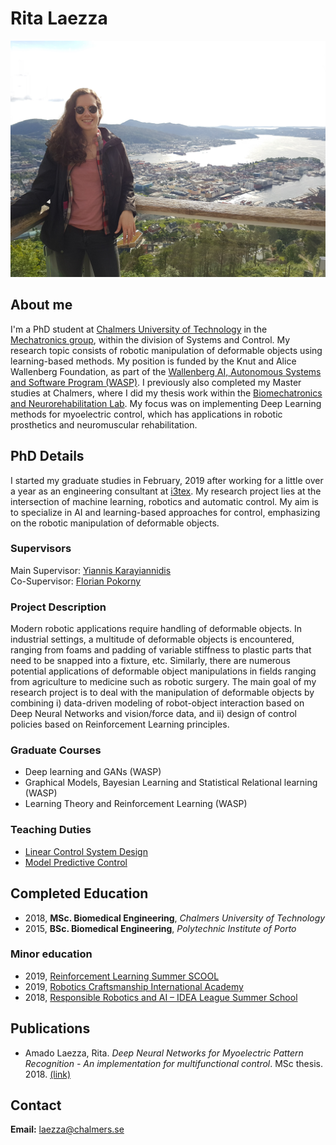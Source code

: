 # Rita Laezza

![Me](images/photo_bergen.jpg)

## About me

I'm a PhD student at [Chalmers University of Technology](https://www.chalmers.se/en/Pages/default.aspx) in the [Mechatronics group](https://www.chalmers.se/en/departments/e2/research/systems-and-control/Pages/Mechatronics.aspx), within the division of Systems and Control. My research topic consists of robotic manipulation of deformable objects using learning-based methods. My position is funded by the Knut and Alice Wallenberg Foundation, as part of the [Wallenberg AI, Autonomous Systems and Software Program (WASP)](https://wasp-sweden.org/). I previously also completed my Master studies at Chalmers, where I did my thesis work within the [Biomechatronics and Neurorehabilitation Lab](http://www.bnl.chalmers.se/wordpress/). My focus was on implementing Deep Learning methods for myoelectric control, which has applications in robotic prosthetics and neuromuscular rehabilitation.

## PhD Details

I started my graduate studies in February, 2019 after working for a little over a year as an engineering consultant at [i3tex](https://www.i3tex.com/). My research project lies at the intersection of machine learning, robotics and automatic control. My aim is to specialize in AI and learning-based approaches for control, emphasizing on the robotic manipulation of deformable objects.

### Supervisors

Main Supervisor: [Yiannis Karayiannidis](http://yiannis.info/)<br/>
Co-Supervisor: [Florian Pokorny](http://www.csc.kth.se/~fpokorny/)

### Project Description

Modern robotic applications require handling of deformable objects. In industrial settings, a multitude of deformable objects is encountered, ranging from foams and padding of variable stiffness to plastic parts that need to be snapped into a fixture, etc. Similarly, there are numerous potential applications of deformable object manipulations in fields ranging from agriculture to medicine such as robotic surgery. The main goal of my research project is to deal with the manipulation of deformable objects by combining i) data-driven modeling of robot-object interaction based on Deep Neural Networks and vision/force data, and ii) design of control policies based on Reinforcement Learning principles.

### Graduate Courses

- Deep learning and GANs (WASP)
- Graphical Models, Bayesian Learning and Statistical Relational learning (WASP)
- Learning Theory and Reinforcement Learning (WASP)

### Teaching Duties

- [Linear Control System Design](https://student.portal.chalmers.se/en/chalmersstudies/courseinformation/Pages/SearchCourse.aspx?course_id=22002&parsergrp=3)
- [Model Predictive Control](https://student.portal.chalmers.se/en/chalmersstudies/courseinformation/pages/searchcourse.aspx?course_id=28600&parsergrp=3)

## Completed Education

- 2018, **MSc. Biomedical Engineering**, *Chalmers University of Technology*
- 2015, **BSc. Biomedical Engineering**, *Polytechnic Institute of Porto*

### Minor education

- 2019, [Reinforcement Learning Summer SCOOL](https://rlss.inria.fr/)
- 2019, [Robotics Craftsmanship International Academy](https://robotcraft.ingeniarius.pt/)
- 2018, [Responsible Robotics and AI – IDEA League Summer School](https://responsiblerobotics.org/event/idea-league-summer-school/)

## Publications

- Amado Laezza, Rita. *Deep Neural Networks for Myoelectric Pattern Recognition - An implementation for multifunctional control*. MSc thesis. 2018. [(link)](https://odr.chalmers.se/bitstream/20.500.12380/254980/1/254980.pdf)

## Contact

**Email:** <laezza@chalmers.se>
